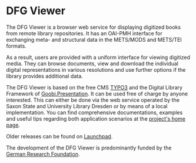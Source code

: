 # DFG Viewer

The DFG Viewer is a browser web service for displaying digitized books from remote library repositories. It has an OAI-PMH interface for exchanging meta- and structural data in the METS/MODS and METS/TEI formats.

As a result, users are provided with a uniform interface for viewing digitized media. They can browse documents, view and download the individual digital representations in various resolutions and use further options if the library provides additional data.

The DFG Viewer is based on the free CMS [TYPO3](https://github.com/TYPO3/TYPO3.CMS) and the Digital Library Framework of [Goobi.Presentation](https://github.com/goobi/goobi-presentation). It can be used free of charge by anyone interested. This can either be done via the web service operated by the Saxon State and University Library Dresden or by means of a local implementation. You can find comprehensive documentations, examples and useful tips regarding both application scenarios at the [project's home page](http://dfg-viewer.de/en/).

Older releases can be found on [Launchpad](https://launchpad.net/dfg-viewer).

The development of the DFG Viewer is predominantly funded by the [German Research Foundation](http://www.dfg.de/en/).

